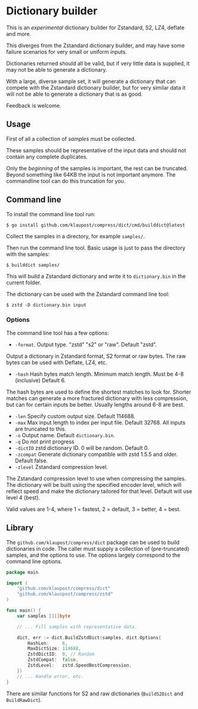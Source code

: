 # Dictionary builder

This is an *experimental* dictionary builder for Zstandard, S2, LZ4, deflate and more.

This diverges from the Zstandard dictionary builder, and may have some failure scenarios for very small or uniform inputs.

Dictionaries returned should all be valid, but if very little data is supplied, it may not be able to generate a dictionary.

With a large, diverse sample set, it will generate a dictionary that can compete with the Zstandard dictionary builder,
but for very similar data it will not be able to generate a dictionary that is as good.

Feedback is welcome.

## Usage

First of all a collection of *samples* must be collected.

These samples should be representative of the input data and should not contain any complete duplicates.

Only the *beginning* of the samples is important, the rest can be truncated.
Beyond something like 64KB the input is not important anymore.
The commandline tool can do this truncation for you.

## Command line

To install the command line tool run:

```
$ go install github.com/klaupost/compress/dict/cmd/builddict@latest
```

Collect the samples in a directory, for example `samples/`.

Then run the command line tool. Basic usage is just to pass the directory with the samples:

```
$ builddict samples/
```

This will build a Zstandard dictionary and write it to `dictionary.bin` in the current folder.

The dictionary can be used with the Zstandard command line tool:

```
$ zstd -D dictionary.bin input
```

### Options

The command line tool has a few options:

- `-format`. Output type. "zstd" "s2" or "raw". Default "zstd".

Output a dictionary in Zstandard format, S2 format or raw bytes.
The raw bytes can be used with Deflate, LZ4, etc.

- `-hash` Hash bytes match length. Minimum match length. Must be 4-8 (inclusive) Default 6.

The hash bytes are used to define the shortest matches to look for.
Shorter matches can generate a more fractured dictionary with less compression, but can for certain inputs be better.
Usually lengths around 6-8 are best.

- `-len` Specify custom output size. Default 114688.
- `-max` Max input length to index per input file. Default 32768. All inputs are truncated to this.
- `-o` Output name. Default `dictionary.bin`.
- `-q`    Do not print progress
- `-dictID` zstd dictionary ID. 0 will be random. Default 0.
- `-zcompat` Generate dictionary compatible with zstd 1.5.5 and older. Default false.
- `-zlevel` Zstandard compression level.

The Zstandard compression level to use when compressing the samples.
The dictionary will be built using the specified encoder level,
which will reflect speed and make the dictionary tailored for that level.
Default will use level 4 (best).

Valid values are 1-4, where 1 = fastest, 2 = default, 3 = better, 4 = best.

## Library

The `github.com/klaupost/compress/dict` package can be used to build dictionaries in code.
The caller must supply a collection of (pre-truncated) samples, and the options to use.
The options largely correspond to the command line options.

```Go
package main

import (
    "github.com/klaupost/compress/dict"
    "github.com/klauspost/compress/zstd"
)

func main() {
    var samples [][]byte

    // ... Fill samples with representative data.

    dict, err := dict.BuildZstdDict(samples, dict.Options{
        HashLen:     6,
        MaxDictSize: 114688,
        ZstdDictID:  0, // Random
        ZstdCompat:  false,
        ZstdLevel:   zstd.SpeedBestCompression,
    })
    // ... Handle error, etc.
}
```

There are similar functions for S2 and raw dictionaries (`BuildS2Dict` and `BuildRawDict`).
